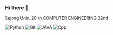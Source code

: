 ### Hi there 👋
Sejong Univ. 20 \n
COMPUTER ENGINEERING 32nd

![Python](https://img.shields.io/badge/-Python-blue?style=for-the-badge&logo=Python&logoColor=ffffff)
![Git](https://img.shields.io/badge/-Git-F05032?style=for-the-badge&logo=git&logoColor=ffffff)
![JAVA](https://img.shields.io/badge/Java-yellow?logo=&logoColor=white)
![Cpp](https://img.shields.io/badge/Cpp-gray}?style=flat-square-for-the-badge&logo=C++&logoColor=ffffff)

<!--
**EM-H20/EM-H20** is a ✨ _special_ ✨ repository because its `README.md` (this file) appears on your GitHub profile.

Here are some ideas to get you started:

- 🔭 I’m currently working on ...
- 🌱 I’m currently learning ...
- 👯 I’m looking to collaborate on ...
- 🤔 I’m looking for help with ...
- 💬 Ask me about ...
- 📫 How to reach me: ...
- 😄 Pronouns: ...
- ⚡ Fun fact: ...
-->
